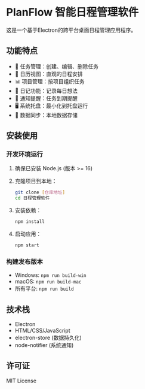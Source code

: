 # PlanFlow 智能日程管理软件

这是一个基于Electron的跨平台桌面日程管理应用程序。

## 功能特点

- 📝 任务管理：创建、编辑、删除任务
- 📅 日历视图：直观的日程安排
- 📊 项目管理：按项目组织任务  
- 📔 日记功能：记录每日想法
- 🔔 通知提醒：任务到期提醒
- 🖥️ 系统托盘：最小化到托盘运行
- 💾 数据同步：本地数据存储

## 安装使用

### 开发环境运行

1. 确保已安装 Node.js (版本 >= 16)
2. 克隆项目到本地：
   ```bash
   git clone [仓库地址]
   cd 日程管理软件
   ```

3. 安装依赖：
   ```bash
   npm install
   ```

4. 启动应用：
   ```bash
   npm start
   ```

### 构建发布版本

- Windows: `npm run build-win`
- macOS: `npm run build-mac`  
- 所有平台: `npm run build`

## 技术栈

- Electron
- HTML/CSS/JavaScript
- electron-store (数据持久化)
- node-notifier (系统通知)

## 许可证

MIT License 